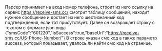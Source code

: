 Парсер принимает на вход номер телефона, строит из него ссылку на сервис
https://receive-sms.cc/ 
смотрит таблицу сообщений, находит нужное сообщение и достает из него шестизначный код подтверждения,
если тот присутствует. Далее он возвращает строку с текстом в формате json вида
{"smsCode":"601220","isSuccess":true,"baseUrl":"https://receive-sms.cc/US-Phone-Number/"}
В строке указан смс код а также параметр success, который показывает, удалось ли найти смс код на странице.